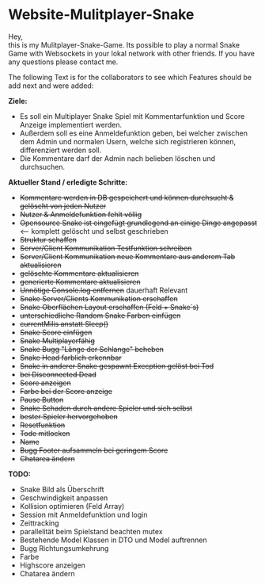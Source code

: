 # Website-Mulitplayer-Snake

Hey, <br>
this is my Mulitplayer-Snake-Game.
Its possible to play a normal Snake Game with Websockets in your lokal network with other friends.
If you have any questions please contact me.


The following Text is for the collaborators to see which Features should be add next and were added:

**Ziele:** <br>
- Es soll ein Multiplayer Snake Spiel mit Kommentarfunktion und Score Anzeige implementiert werden. 
- Außerdem soll es eine Anmeldefunktion geben, bei welcher zwischen dem Admin und normalen Usern, welche sich registrieren können, differenziert werden soll. 
- Die Kommentare darf der Admin nach belieben löschen und durchsuchen.

**Aktueller Stand / erledigte Schritte:** <br>
- ~~Kommentare werden in DB gespeichert und können durchsucht & gelöscht von jeden Nutzer~~
- ~~Nutzer & Anmeldefunktion fehlt völlig~~
- ~~Opensource Snake ist eingefügt grundlegend an einige Dinge angepasst~~ <-- komplett gelöscht und selbst geschrieben
- ~~Struktur schaffen~~
- ~~Server/Client Kommunikation Testfunktion schreiben~~
- ~~Server/Client Kommunikation neue Kommentare aus anderem Tab aktualisieren~~
- ~~gelöschte Kommentare aktualisieren~~
- ~~generierte Kommentare aktualisieren~~
- ~~Unnötige Console.log entfernen~~ dauerhaft Relevant
- ~~Snake Server/Clients Kommunikation erschaffen~~
- ~~Snake Oberflächen Layout erschaffen (Feld + Snake´s)~~
- ~~unterschiedliche Random Snake Farben einfügen~~
- ~~currentMilis anstatt Sleep()~~
- ~~Snake Score einfügen~~
- ~~Snake Multiplayerfähig~~
- ~~Snake Bugg "Länge der Schlange" beheben~~
- ~~Snake Head farblich erkennbar~~
- ~~Snake in anderer Snake gespawnt Execption gelöst bei Tod~~
- ~~bei Disconnected Dead~~
- ~~Score anzeigen~~
- ~~Farbe bei der Score anzeige~~
- ~~Pause Button~~
- ~~Snake Schaden durch andere Spieler und sich selbst~~
- ~~bester Spieler hervorgehoben~~
- ~~Resetfunktion~~
- ~~Tode mitlocken~~
- ~~Name~~
- ~~Bugg Footer aufsammeln bei geringem Score~~
- ~~Chatarea ändern~~

**TODO:** <br>
- Snake Bild als Überschrift
- Geschwindigkeit anpassen
- Kollision optimieren (Feld Array)
- Session mit Anmeldefunktion und login
- Zeittracking
- parallelität beim Spielstand beachten mutex
- Bestehende Model Klassen in DTO und Model auftrennen
- Bugg Richtungsumkehrung
- Farbe
- Highscore anzeigen
- Chatarea ändern
